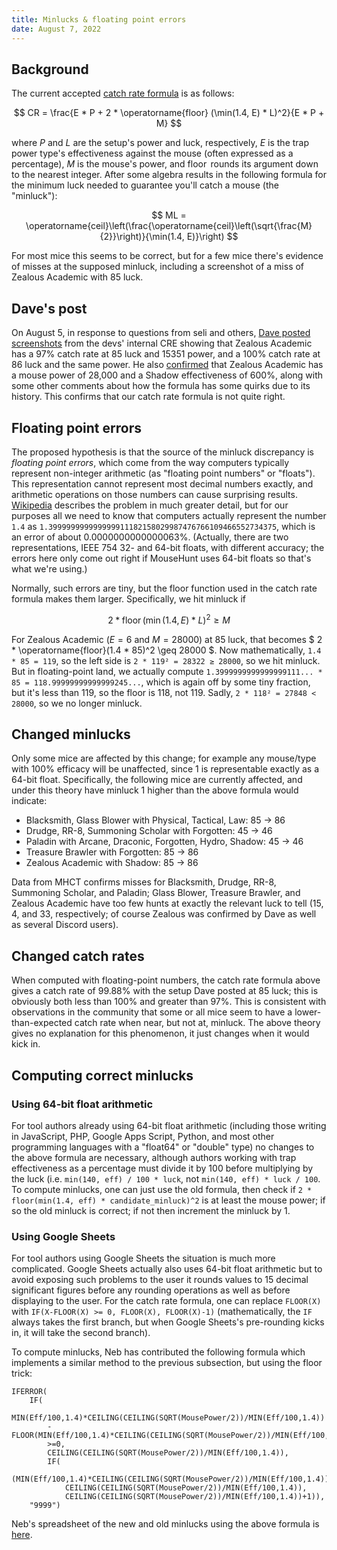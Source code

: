 ```yaml
---
title: Minlucks & floating point errors
date: August 7, 2022
---
```


## Background

The current accepted [catch rate formula](https://github.com/tsitu/MH-Tools/blob/master/README.md#-new-formula) is as follows:

$$ CR = \frac{E * P + 2 * \operatorname{floor} (\min(1.4, E) * L)^2}{E * P + M} $$

where $P$ and $L$ are the setup's power and luck, respectively, $E$ is the trap power type's effectiveness against the mouse (often expressed as a percentage), $M$ is the mouse's power, and $\operatorname{floor}$ rounds its argument down to the nearest integer. After some algebra results in the following formula for the minimum luck needed to guarantee you'll catch a mouse (the "minluck"):

$$ ML = \operatorname{ceil}\left(\frac{\operatorname{ceil}\left(\sqrt{\frac{M}{2}}\right)}{\min(1.4, E)}\right) $$

For most mice this seems to be correct, but for a few mice there's evidence of misses at the supposed minluck, including a screenshot of a miss of Zealous Academic with 85 luck.

## Dave's post

On August 5, in response to questions from seli and others, [Dave posted screenshots](https://discord.com/channels/275500976662773761/355474934601875457/1005190015376183296) from the devs' internal CRE showing that Zealous Academic has a 97% catch rate at 85 luck and 15351 power, and a 100% catch rate at 86 luck and the same power. He also [confirmed](https://discord.com/channels/275500976662773761/355474934601875457/1005184813151559822) that Zealous Academic has a mouse power of 28,000 and a Shadow effectiveness of 600%, along with some other comments about how the formula has some quirks due to its history. This confirms that our catch rate formula is not quite right.

## Floating point errors

The proposed hypothesis is that the source of the minluck discrepancy is *floating point errors*, which come from the way computers typically represent non-integer arithmetic (as "floating point numbers" or "floats"). This representation cannot represent most decimal numbers exactly, and arithmetic operations on those numbers can cause surprising results. [Wikipedia](https://en.wikipedia.org/wiki/Floating-point_arithmetic#Accuracy_problems) describes the problem in much greater detail, but for our purposes all we need to know that computers actually represent the number `1.4` as `1.399999999999999911182158029987476766109466552734375`, which is an error of about 0.0000000000000063%. (Actually, there are two representations, IEEE 754 32- and 64-bit floats, with different accuracy; the errors here only come out right if MouseHunt uses 64-bit floats so that's what we're using.)

Normally, such errors are tiny, but the floor function used in the catch rate formula makes them larger. Specifically, we hit minluck if

$$ 2 * \operatorname{floor}(\min(1.4, E) * L)^2 \geq M $$

For Zealous Academic ($E = 6$ and $M = 28000$) at 85 luck, that becomes $ 2 * \operatorname{floor}(1.4 * 85)^2 \geq 28000 $. Now mathematically, `1.4 * 85 = 119`, so the left side is `2 * 119² = 28322 ≥ 28000`, so we hit minluck. But in floating-point land, we actually compute `1.3999999999999999111... * 85 = 118.99999999999999245...`, which is again off by some tiny fraction, but it's less than 119, so the floor is 118, not 119. Sadly, `2 * 118² = 27848 < 28000`, so we no longer minluck.

## Changed minlucks

Only some mice are affected by this change; for example any mouse/type with 100% efficacy will be unaffected, since 1 is representable exactly as a 64-bit float. Specifically, the following mice are currently affected, and under this theory have minluck 1 higher than the above formula would indicate:

- Blacksmith, Glass Blower with Physical, Tactical, Law: 85 → 86
- Drudge, RR-8, Summoning Scholar with Forgotten: 45 → 46
- Paladin with Arcane, Draconic, Forgotten, Hydro, Shadow: 45 → 46
- Treasure Brawler with Forgotten: 85 → 86
- Zealous Academic with Shadow: 85 → 86

Data from MHCT confirms misses for Blacksmith, Drudge, RR-8, Summoning Scholar, and Paladin; Glass Blower, Treasure Brawler, and Zealous Academic have too few hunts at exactly the relevant luck to tell (15, 4, and 33, respectively; of course Zealous was confirmed by Dave as well as several Discord users).

## Changed catch rates

When computed with floating-point numbers, the catch rate formula above gives a catch rate of 99.88% with the setup Dave posted at 85 luck; this is obviously both less than 100% and greater than 97%. This is consistent with observations in the community that some or all mice seem to have a lower-than-expected catch rate when near, but not at, minluck. The above theory gives no explanation for this phenomenon, it just changes when it would kick in.

## Computing correct minlucks

### Using 64-bit float arithmetic

For tool authors already using 64-bit float arithmetic (including those writing in JavaScript, PHP, Google Apps Script, Python, and most other programming languages with a "float64" or "double" type) no changes to the above formula are necessary, although authors working with trap effectiveness as a percentage must divide it by 100 before multiplying by the luck (i.e. `min(140, eff) / 100 * luck`, not `min(140, eff) * luck / 100`. To compute minlucks, one can just use the old formula, then check if `2 * floor(min(1.4, eff) * candidate_minluck)^2` is at least the mouse power; if so the old minluck is correct; if not then increment the minluck by 1.

### Using Google Sheets

For tool authors using Google Sheets the situation is much more complicated. Google Sheets actually also uses 64-bit float arithmetic but to avoid exposing such problems to the user it rounds values to 15 decimal significant figures before any rounding operations as well as before displaying to the user. For the catch rate formula, one can replace `FLOOR(X)` with `IF(X-FLOOR(X) >= 0, FLOOR(X), FLOOR(X)-1)` (mathematically, the `IF` always takes the first branch, but when Google Sheets's pre-rounding kicks in, it will take the second branch).

To compute minlucks, Neb has contributed the following formula which implements a similar method to the previous subsection, but using the floor trick:
```
IFERROR(
    IF(
        MIN(Eff/100,1.4)*CEILING(CEILING(SQRT(MousePower/2))/MIN(Eff/100,1.4))
        -FLOOR(MIN(Eff/100,1.4)*CEILING(CEILING(SQRT(MousePower/2))/MIN(Eff/100,1.4)))
        >=0,
        CEILING(CEILING(SQRT(MousePower/2))/MIN(Eff/100,1.4)),
        IF(
            (MIN(Eff/100,1.4)*CEILING(CEILING(SQRT(MousePower/2))/MIN(Eff/100,1.4))-1)^2*2>MousePower,
            CEILING(CEILING(SQRT(MousePower/2))/MIN(Eff/100,1.4)),
            CEILING(CEILING(SQRT(MousePower/2))/MIN(Eff/100,1.4))+1)),
    "9999")
```

Neb's spreadsheet of the new and old minlucks using the above formula is [here](https://docs.google.com/spreadsheets/d/1UHBRqR9oHNTP2aEQJEw1oUcvyIvYIxiRa9-NotuiSDI/edit#gid=759842139).
